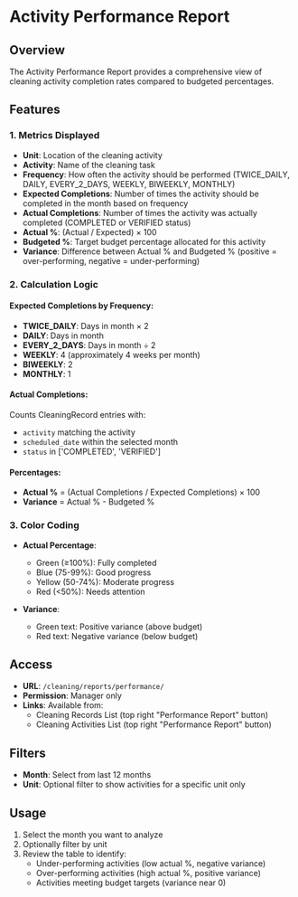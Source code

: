 # Activity Performance Report

## Overview
The Activity Performance Report provides a comprehensive view of cleaning activity completion rates compared to budgeted percentages.

## Features

### 1. Metrics Displayed
- **Unit**: Location of the cleaning activity
- **Activity**: Name of the cleaning task
- **Frequency**: How often the activity should be performed (TWICE_DAILY, DAILY, EVERY_2_DAYS, WEEKLY, BIWEEKLY, MONTHLY)
- **Expected Completions**: Number of times the activity should be completed in the month based on frequency
- **Actual Completions**: Number of times the activity was actually completed (COMPLETED or VERIFIED status)
- **Actual %**: (Actual / Expected) × 100
- **Budgeted %**: Target budget percentage allocated for this activity
- **Variance**: Difference between Actual % and Budgeted % (positive = over-performing, negative = under-performing)

### 2. Calculation Logic

#### Expected Completions by Frequency:
- **TWICE_DAILY**: Days in month × 2
- **DAILY**: Days in month
- **EVERY_2_DAYS**: Days in month ÷ 2
- **WEEKLY**: 4 (approximately 4 weeks per month)
- **BIWEEKLY**: 2
- **MONTHLY**: 1

#### Actual Completions:
Counts CleaningRecord entries with:
- `activity` matching the activity
- `scheduled_date` within the selected month
- `status` in ['COMPLETED', 'VERIFIED']

#### Percentages:
- **Actual %** = (Actual Completions / Expected Completions) × 100
- **Variance** = Actual % - Budgeted %

### 3. Color Coding
- **Actual Percentage**:
  - Green (≥100%): Fully completed
  - Blue (75-99%): Good progress
  - Yellow (50-74%): Moderate progress
  - Red (<50%): Needs attention

- **Variance**:
  - Green text: Positive variance (above budget)
  - Red text: Negative variance (below budget)

## Access
- **URL**: `/cleaning/reports/performance/`
- **Permission**: Manager only
- **Links**: Available from:
  - Cleaning Records List (top right "Performance Report" button)
  - Cleaning Activities List (top right "Performance Report" button)

## Filters
- **Month**: Select from last 12 months
- **Unit**: Optional filter to show activities for a specific unit only

## Usage
1. Select the month you want to analyze
2. Optionally filter by unit
3. Review the table to identify:
   - Under-performing activities (low actual %, negative variance)
   - Over-performing activities (high actual %, positive variance)
   - Activities meeting budget targets (variance near 0)
